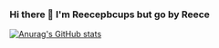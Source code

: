 ### Hi there 👋 I'm Reecepbcups but go by Reece

[![Anurag's GitHub stats](https://github-readme-stats.vercel.app/api?username=reecepbcups)](https://github.com/anuraghazra/github-readme-stats)
